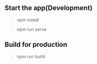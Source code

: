 ## Start the app(Development)
> npm install
>

> npm run serve
>


## Build for production

> npm run build
>